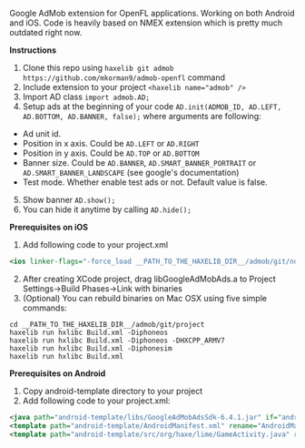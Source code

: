 Google AdMob extension for OpenFL applications. Working on both Android and iOS. Code is heavily based on NMEX extension which is pretty much outdated right now.

**Instructions**

1. Clone this repo using ```haxelib git admob https://github.com/mkorman9/admob-openfl``` command
2. Include extension to your project ```<haxelib name="admob" /> ```
3. Import AD class ```import admob.AD; ```
4. Setup ads at the beginning of your code ```AD.init(ADMOB_ID, AD.LEFT, AD.BOTTOM, AD.BANNER, false);```
where arguments are following:
  - Ad unit id.
  - Position in x axis. Could be ```AD.LEFT``` or ```AD.RIGHT```
  - Position in y axis. Could be ```AD.TOP``` or ```AD.BOTTOM```
  - Banner size. Could be ```AD.BANNER```, ```AD.SMART_BANNER_PORTRAIT``` or ```AD.SMART_BANNER_LANDSCAPE``` (see google's documentation)
  - Test mode. Whether enable test ads or not. Default value is false.
5. Show banner ```AD.show(); ```
6. You can hide it anytime by calling ```AD.hide();```

**Prerequisites on iOS**

1. Add following code to your project.xml 
```xml
<ios linker-flags="-force_load __PATH_TO_THE_HAXELIB_DIR__/admob/git/ndll/iPhone/libGoogleAdMobAds.a" />
```
2. After creating XCode project, drag libGoogleAdMobAds.a to Project Settings->Build Phases->Link with binaries
3. (Optional) You can rebuild binaries on Mac OSX using five simple commands:
```
cd __PATH_TO_THE_HAXELIB_DIR__/admob/git/project
haxelib run hxlibc Build.xml -Diphoneos
haxelib run hxlibc Build.xml -Diphoneos -DHXCPP_ARMV7
haxelib run hxlibc Build.xml -Diphonesim
haxelib run hxlibc Build.xml
```

**Prerequisites on Android**

1. Copy android-template directory to your project
2. Add following code to your project.xml: 
```xml
<java path="android-template/libs/GoogleAdMobAdsSdk-6.4.1.jar" if="android" />
<template path="android-template/AndroidManifest.xml" rename="AndroidManifest.xml" if="android" />
<template path="android-template/src/org/haxe/lime/GameActivity.java" rename="src/org/haxe/lime/GameActivity.java" if="android" />
```
